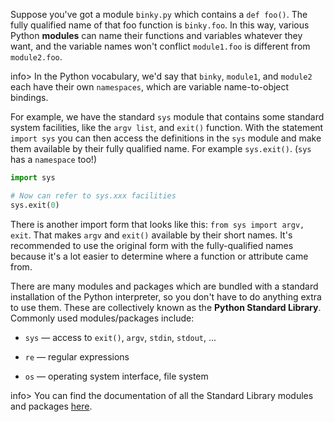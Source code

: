 Suppose you've got a module `binky.py` which contains a `def foo()`. The fully qualified name of that foo function is `binky.foo`. In this way, various Python **modules** can name their functions and variables whatever they want, and the variable names won't conflict `module1.foo` is different from `module2.foo`. 

info> In the Python vocabulary, we'd say that `binky`, `module1`, and `module2` each have their own `namespaces`, which are variable name-to-object bindings.

For example, we have the standard `sys` module that contains some standard system facilities, like the `argv list`, and `exit()` function. With the statement `import sys` you can then access the definitions in the `sys` module and make them available by their fully qualified name. For example `sys.exit()`. (`sys` has a `namespace` too!)
    
```python    
import sys

# Now can refer to sys.xxx facilities
sys.exit(0)
```    

There is another import form that looks like this: `from sys import argv, exit`. That makes `argv` and `exit()` available by their short names. It's recommended to use the original form with the fully-qualified names because it's a lot easier to determine where a function or attribute came from.

There are many modules and packages which are bundled with a standard installation of the Python interpreter, so you don't have to do anything extra to use them. These are collectively known as the **Python Standard Library**. Commonly used modules/packages include:

* `sys` — access to `exit()`, `argv`, `stdin`, `stdout`, ... 

* `re` — regular expressions 

* `os` — operating system interface, file system 

info> You can find the documentation of all the Standard Library modules and packages [here](https://docs.python.org/3/library/).
